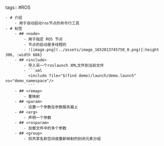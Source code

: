 tags:: #ROS

	- # 介绍
		- 用于自动启动ros节点的命令行工具
	- # 标签
		- ## <node>
			- 用于指定 ROS 节点
			- 节点的启动是多线程的
			- ![image.png](../assets/image_1652013745750_0.png){:height 306, :width 686}
		- ## <include>
			- 导入另一个roslaunch XML文件到当前文件
			- ```xml
			  <include file="$(find demo)/launch/demo.launch" ns="demo_namespace"/>
			  ```
		- ## <remap>
			- 重映射
		- ## <param>
			- 设置一个参数在参数服务器上
		- ## <arg>
			- 声明一个参数
		- ## <rosparam>
			- 加载文件中的多个参数
		- ## <group>
			- 将共享名称空间或重新映射的封闭元素分组